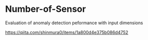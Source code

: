 # Number-of-Sensor
Evaluation of anomaly detection peformance with input dimensions

https://qiita.com/shinmura0/items/1a800d4e375b086d4752
